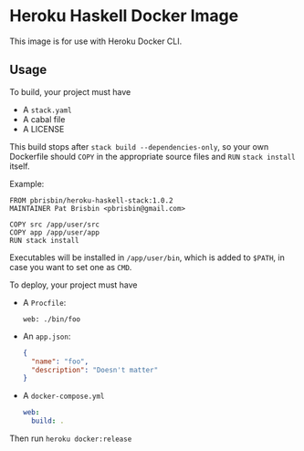 # Heroku Haskell Docker Image

This image is for use with Heroku Docker CLI.

## Usage

To build, your project must have

- A `stack.yaml`
- A cabal file
- A LICENSE

This build stops after `stack build --dependencies-only`, so your own Dockerfile
should `COPY` in the appropriate source files and `RUN` `stack install` itself.

Example:

```
FROM pbrisbin/heroku-haskell-stack:1.0.2
MAINTAINER Pat Brisbin <pbrisbin@gmail.com>

COPY src /app/user/src
COPY app /app/user/app
RUN stack install
```

Executables will be installed in `/app/user/bin`, which is added to `$PATH`, in
case you want to set one as `CMD`.

To deploy, your project must have

- A `Procfile`:

  ```
  web: ./bin/foo
  ```

- An `app.json`:

  ```json
  {
    "name": "foo",
    "description": "Doesn't matter"
  }
  ```

- A `docker-compose.yml`

  ```yml
  web:
    build: .
  ```

Then run `heroku docker:release`
